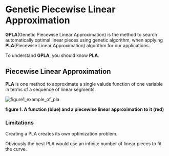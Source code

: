 # Genetic Piecewise Linear Approximation

**GPLA**(Genetic Piecewise Linear Approximation) is the method to search automatically optimal linear pieces using genetic algorithm, when applying **PLA**(Piecewise Linear Approximation) algorithm for our applications.

To understand **GPLA**, you should know **PLA**.

## Piecewise Linear Approximation

**PLA** is one method to approximate a single valude function of one variable in terms of a sequence of linear segments.

![figure1_example_of_pla](https://user-images.githubusercontent.com/35001605/60398737-c1c7b080-9b96-11e9-9f17-d90016a6ab61.png)

**figure 1. A function (blue) and a piecewise linear approximation to it (red)**

### Limitations

Creating a PLA creates its own optimization problem. 

Obviously the best PLA would use an infinite number of linear pieces to fit the curve.


